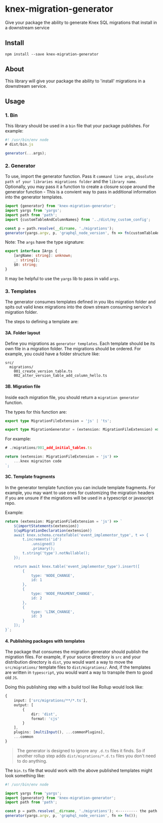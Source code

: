 # knex-migration-generator

Give your package the ability to generate Knex SQL migrations that install in a downstream service

## Install

```
npm install --save knex-migration-generator
```

## About

This library will give your package the ability to 'install' migrations in a downstream service.

## Usage

### 1. Bin

This library should be used in a `bin` file that your package publishes. For example:

```typescript
#! /usr/bin/env node
# dist/bin.js

generator(...args);
```

### 2. Generator

To use, import the generator function. Pass it `command line args`, `absolute path of your libraries migrations folder` and the `library name`. Optionally, you may pass it a function to create a closure scope around the generator function - This is a convient way to pass in additional information into the generator templates.

```typescript
import {generator} from 'knex-migration-generator';
import yargs from 'yargs';
import path from 'path';
import {customTableAndColumnNames} from '../dist/my_custom_config';

const p = path.resolve(__dirname, './migrations');
generator(yargs.argv, p, 'graphql_node_version', fn => fn(customTableAndColumnNames));
```

Note:
The `args` have the type signature:

```typescript
export interface IArgs {
    [argName: string]: unknown;
    _: string[];
    $0: string;
}
```

It may be helpful to use the `yargs` lib to pass in valid `args`.

### 3. Templates

The generator consumes templates defined in you libs migration folder and spits out valid knex migrations into the down stream consuming service's migration folder.

The steps to defining a template are:

#### 3A. Folder layout

Define you migrations as `generator templates`. Each template should be its own file in a migration folder. The migrations should be ordered. For example, you could have a folder structure like:

```
src/
  migrations/
    001_create_version_table.ts
    002_alter_version_table_add_column_hello.ts
```

#### 3B. Migration file

Inside each migration file, you should return a `migration generator` function.

The types for this function are:

```typescript
export type MigrationFileExtension = 'js' | 'ts';

export type MigrationGenerator = (extension: MigrationFileExtension) => string;
```

For example:

```typescript
# ./migrations/001_add_initial_tables.ts

return (extension: MigrationFileExtension = 'js') =>
    ...knex migraiton code
`;
```

#### 3C. Template fragments

In the generator template function you can include template fragments. For example, you may want to use ones for customizing the migration headers if you are unsure if the migrations will be used in a typescript or javascript repo.

Example:

```typescript
return (extension: MigrationFileExtension = 'js') => `
    ${importStatements(extension)}
    ${upMigrationDeclaration(extension)}
    await knex.schema.createTable('event_implementor_type', t => {
        t.increments('id')
            .unsigned()
            .primary();
        t.string('type').notNullable();
    });

    return await knex.table('event_implementor_type').insert([
        {
            type: 'NODE_CHANGE',
            id: 1
        },
        {
            type: 'NODE_FRAGMENT_CHANGE',
            id: 2
        },
        {
            type: 'LINK_CHANGE',
            id: 3
        }
    ]);
}`;
```

#### 4. Publishing packages with templates

The package that consumes the migration generator should publish the migration files. For example, if your source directory is `src` and your distribution directory is `dist`, you would want a way to move the `src/migrations/` template files to `dist/migrations/`. And, if the templates are written in `typescript`, you would want a way to transpile them to good old `JS`.

Doing this publishing step with a build tool like Rollup would look like:

```typescript
{
    input: ['src/migrations/**/*.ts'],
    output: [
        {
            dir: 'dist',
            format: 'cjs'
        }
    ],
    plugins: [multiInput(), ...commonPlugins],
    ...common
}
```

> The generator is designed to ignore any `.d.ts` files it finds. So if another rollup step adds `dist/migrations/*.d.ts` files you don't need to do anything.

The `bin.ts` file that would work with the above published templates might look something like:

```typescript
#! /usr/bin/env node

import yargs from 'yargs';
import {generator} from 'knex-migration-generator';
import path from 'path';

const p = path.resolve(__dirname, './migrations'); <--------- the path relative to the `bin` file
generator(yargs.argv, p, 'graphql_node_version', fn => fn());
```
